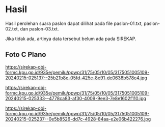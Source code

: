 # Hasil

Hasil perolehan suara paslon dapat dilihat pada file paslon-01.txt, paslon-02.txt, dan paslon-03.txt.

Jika tidak ada, artinya data tersebut belum ada pada SIREKAP.

## Foto C Plano

https://sirekap-obj-formc.kpu.go.id/935e/pemilu/ppwp/31/75/05/10/05/3175051005109-20240215-025137--25b21b8e-05fd-425c-8e91-de0638b578c4.jpg

https://sirekap-obj-formc.kpu.go.id/935e/pemilu/ppwp/31/75/05/10/05/3175051005109-20240215-025333--4778ca83-af30-4009-9ee3-7e8e1602f110.jpg

https://sirekap-obj-formc.kpu.go.id/935e/pemilu/ppwp/31/75/05/10/05/3175051005109-20240215-025237--0e5b8526-dd7c-4928-84aa-e2e06b422276.jpg
